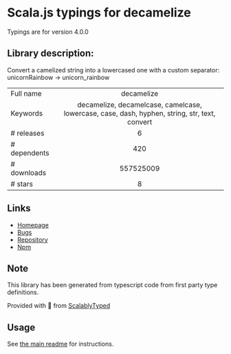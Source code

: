 
# Scala.js typings for decamelize

Typings are for version 4.0.0

## Library description:
Convert a camelized string into a lowercased one with a custom separator: unicornRainbow → unicorn_rainbow

|                    |                 |
| ------------------ | :-------------: |
| Full name          | decamelize |
| Keywords           | decamelize, decamelcase, camelcase, lowercase, case, dash, hyphen, string, str, text, convert |
| # releases         | 6 |
| # dependents       | 420 |
| # downloads        | 557525009 |
| # stars            | 8 |

## Links
- [Homepage](https://github.com/sindresorhus/decamelize#readme)
- [Bugs](https://github.com/sindresorhus/decamelize/issues)
- [Repository](https://github.com/sindresorhus/decamelize)
- [Npm](https://www.npmjs.com/package/decamelize)
    


## Note
This library has been generated from typescript code from first party type definitions.

Provided with :purple_heart: from [ScalablyTyped](https://github.com/oyvindberg/ScalablyTyped)

## Usage
See [the main readme](../../readme.md) for instructions.


